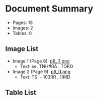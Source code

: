 # Document Summary

- Pages: 13
- Images: 2
- Tables: 0

## Image List

- Image 1 (Page 8): [p8_i1.png](pdf_images/p8_i1.png)
  - Text: se. TNH#RA . TORO
- Image 2 (Page 9): [p9_i1.png](pdf_images/p9_i1.png)
  - Text: TS. - 103RR . 19RD

## Table List


